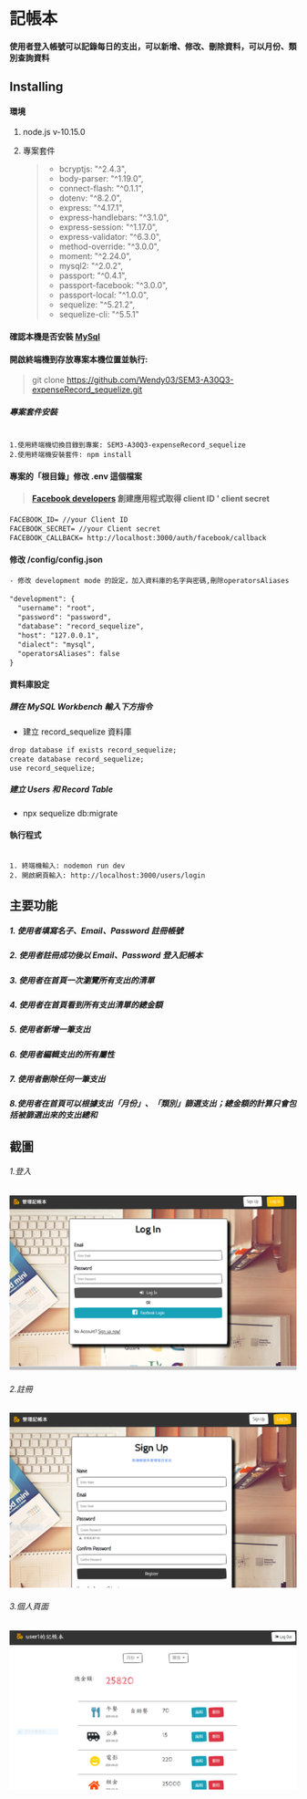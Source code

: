 # 記帳本

#### 使用者登入帳號可以記錄每日的支出，可以新增、修改、刪除資料，可以月份、類別查詢資料

## Installing

#### 環境

1.  node.js v-10.15.0

2.  專案套件
    > - bcryptjs: "^2.4.3",
    > - body-parser: "^1.19.0",
    > - connect-flash: "^0.1.1",
    > - dotenv: "^8.2.0",
    > - express: "^4.17.1",
    > - express-handlebars: "^3.1.0",
    > - express-session: "^1.17.0",
    > - express-validator: "^6.3.0",
    > - method-override: "^3.0.0",
    > - moment: "^2.24.0",
    > - mysql2: "^2.0.2",
    > - passport: "^0.4.1",
    > - passport-facebook: "^3.0.0",
    > - passport-local: "^1.0.0",
    > - sequelize: "^5.21.2",
    > - sequelize-cli: "^5.5.1"

#### 確認本機是否安裝 [MySql](https://dev.mysql.com/downloads/windows/installer/)

#### 開啟終端機到存放專案本機位置並執行:

> git clone https://github.com/Wendy03/SEM3-A30Q3-expenseRecord_sequelize.git

##### 專案套件安裝

```

1.使用終端機切換目錄到專案: SEM3-A30Q3-expenseRecord_sequelize
2.使用終端機安裝套件: npm install

```

#### 專案的「根目錄」修改 .env 這個檔案

> #### [Facebook developers](https://developers.facebook.com/) 創建應用程式取得 client ID ' client secret

```
FACEBOOK_ID= //your Client ID
FACEBOOK_SECRET= //your Client secret
FACEBOOK_CALLBACK= http://localhost:3000/auth/facebook/callback
```

#### 修改 /config/config.json

```
- 修改 development mode 的設定，加入資料庫的名字與密碼,刪除operatorsAliases

"development": {
  "username": "root",
  "password": "password",
  "database": "record_sequelize",
  "host": "127.0.0.1",
  "dialect": "mysql",
  "operatorsAliases": false
}
```

#### 資料庫設定

##### 請在 MySQL Workbench 輸入下方指令

- 建立 record_sequelize 資料庫

```
drop database if exists record_sequelize;
create database record_sequelize;
use record_sequelize;
```

##### 建立 Users 和 Record Table

- npx sequelize db:migrate

#### 執行程式

```

1. 終端機輸入: nodemon run dev
2. 開啟網頁輸入: http://localhost:3000/users/login

```

## 主要功能

##### 1. 使用者填寫名子、Email、Password 註冊帳號

##### 2. 使用者註冊成功後以 Email、Password 登入記帳本

##### 3. 使用者在首頁一次瀏覽所有支出的清單

##### 4. 使用者在首頁看到所有支出清單的總金額

##### 5. 使用者新增一筆支出

##### 6. 使用者編輯支出的所有屬性

##### 7. 使用者刪除任何一筆支出

##### 8.使用者在首頁可以根據支出「月份」、「類別」篩選支出；總金額的計算只會包括被篩選出來的支出總和

## 截圖

###### 1.登入

![image](https://github.com/Wendy03/SEM3-A30Q3-expenseRecord_sequelize/blob/master/public/img/loginpage.PNG)

###### 2.註冊

![image](https://github.com/Wendy03/SEM3-A30Q3-expenseRecord_sequelize/blob/master/public/img/signuppage.PNG)

###### 3.個人頁面

![image](https://github.com/Wendy03/SEM3-A30Q3-expenseRecord_sequelize/blob/master/public/img/userpage.PNG)
